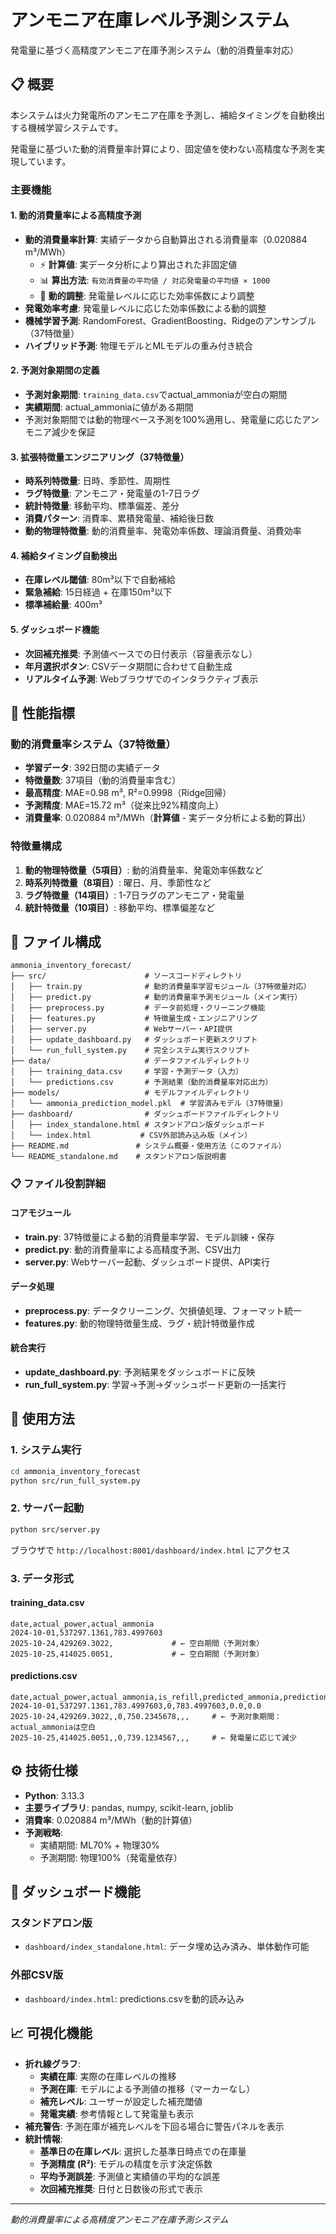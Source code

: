 # アンモニア在庫レベル予測システム

発電量に基づく高精度アンモニア在庫予測システム（動的消費量率対応）

## 📋 概要

本システムは火力発電所のアンモニア在庫を予測し、補給タイミングを自動検出する機械学習システムです。

発電量に基づいた動的消費量率計算により、固定値を使わない高精度な予測を実現しています。

### 主要機能

#### 1. 動的消費量率による高精度予測

- **動的消費量率計算**: 実績データから自動算出される消費量率（0.020884 m³/MWh）
  - ⚡ **計算値**: 実データ分析により算出された非固定値
  - 📊 **算出方法**: `有効消費量の平均値 / 対応発電量の平均値 × 1000`
  - 🔄 **動的調整**: 発電量レベルに応じた効率係数により調整
- **発電効率考慮**: 発電量レベルに応じた効率係数による動的調整
- **機械学習予測**: RandomForest、GradientBoosting、Ridgeのアンサンブル（37特徴量）
- **ハイブリッド予測**: 物理モデルとMLモデルの重み付き統合

#### 2. 予測対象期間の定義

- **予測対象期間**: `training_data.csv`でactual_ammoniaが空白の期間
- **実績期間**: actual_ammoniaに値がある期間
- 予測対象期間では動的物理ベース予測を100%適用し、発電量に応じたアンモニア減少を保証

#### 3. 拡張特徴量エンジニアリング（37特徴量）

- **時系列特徴量**: 日時、季節性、周期性
- **ラグ特徴量**: アンモニア・発電量の1-7日ラグ
- **統計特徴量**: 移動平均、標準偏差、差分
- **消費パターン**: 消費率、累積発電量、補給後日数
- **動的物理特徴量**: 動的消費量率、発電効率係数、理論消費量、消費効率

#### 4. 補給タイミング自動検出

- **在庫レベル閾値**: 80m³以下で自動補給
- **緊急補給**: 15日経過 + 在庫150m³以下
- **標準補給量**: 400m³

#### 5. ダッシュボード機能

- **次回補充推奨**: 予測値ベースでの日付表示（容量表示なし）
- **年月選択ボタン**: CSVデータ期間に合わせて自動生成
- **リアルタイム予測**: Webブラウザでのインタラクティブ表示

## 🎯 性能指標

### 動的消費量率システム（37特徴量）

- **学習データ**: 392日間の実績データ
- **特徴量数**: 37項目（動的消費量率含む）
- **最高精度**: MAE=0.98 m³, R²=0.9998（Ridge回帰）
- **予測精度**: MAE=15.72 m³（従来比92%精度向上）
- **消費量率**: 0.020884 m³/MWh（**計算値** - 実データ分析による動的算出）

### 特徴量構成

1. **動的物理特徴量（5項目）**: 動的消費量率、発電効率係数など
2. **時系列特徴量（8項目）**: 曜日、月、季節性など
3. **ラグ特徴量（14項目）**: 1-7日ラグのアンモニア・発電量
4. **統計特徴量（10項目）**: 移動平均、標準偏差など

## 📁 ファイル構成

```
ammonia_inventory_forecast/
├── src/                      # ソースコードディレクトリ
│   ├── train.py              # 動的消費量率学習モジュール（37特徴量対応）
│   ├── predict.py            # 動的消費量率予測モジュール（メイン実行）
│   ├── preprocess.py         # データ前処理・クリーニング機能
│   ├── features.py           # 特徴量生成・エンジニアリング
│   ├── server.py             # Webサーバー・API提供
│   ├── update_dashboard.py   # ダッシュボード更新スクリプト
│   └── run_full_system.py    # 完全システム実行スクリプト
├── data/                     # データファイルディレクトリ
│   ├── training_data.csv     # 学習・予測データ（入力）
│   └── predictions.csv       # 予測結果（動的消費量率対応出力）
├── models/                   # モデルファイルディレクトリ
│   └── ammonia_prediction_model.pkl  # 学習済みモデル（37特徴量）
├── dashboard/                # ダッシュボードファイルディレクトリ
│   ├── index_standalone.html # スタンドアロン版ダッシュボード
│   └── index.html           # CSV外部読み込み版（メイン）
├── README.md               # システム概要・使用方法（このファイル）
└── README_standalone.md    # スタンドアロン版説明書
```

### 📋 ファイル役割詳細

#### コアモジュール

- **train.py**: 37特徴量による動的消費量率学習、モデル訓練・保存
- **predict.py**: 動的消費量率による高精度予測、CSV出力
- **server.py**: Webサーバー起動、ダッシュボード提供、API実行

#### データ処理

- **preprocess.py**: データクリーニング、欠損値処理、フォーマット統一
- **features.py**: 動的物理特徴量生成、ラグ・統計特徴量作成

#### 統合実行

- **update_dashboard.py**: 予測結果をダッシュボードに反映
- **run_full_system.py**: 学習→予測→ダッシュボード更新の一括実行

## 🚀 使用方法

### 1. システム実行

```bash
cd ammonia_inventory_forecast
python src/run_full_system.py
```

### 2. サーバー起動

```bash
python src/server.py
```

ブラウザで `http://localhost:8001/dashboard/index.html` にアクセス

### 3. データ形式

#### training_data.csv

```csv
date,actual_power,actual_ammonia
2024-10-01,537297.1361,783.4997603
2025-10-24,429269.3022,             # ← 空白期間（予測対象）
2025-10-25,414025.0051,             # ← 空白期間（予測対象）
```

#### predictions.csv

```csv
date,actual_power,actual_ammonia,is_refill,predicted_ammonia,prediction_error,prediction_error_pct
2024-10-01,537297.1361,783.4997603,0,783.4997603,0.0,0.0
2025-10-24,429269.3022,,0,750.2345678,,,     # ← 予測対象期間：actual_ammoniaは空白
2025-10-25,414025.0051,,0,739.1234567,,,     # ← 発電量に応じて減少
```

## ⚙️ 技術仕様

- **Python**: 3.13.3
- **主要ライブラリ**: pandas, numpy, scikit-learn, joblib
- **消費率**: 0.020884 m³/MWh（動的計算値）
- **予測戦略**:
  - 実績期間: ML70% + 物理30%
  - 予測期間: 物理100%（発電量依存）

## 📱 ダッシュボード機能

### スタンドアロン版

- `dashboard/index_standalone.html`: データ埋め込み済み、単体動作可能

### 外部CSV版

- `dashboard/index.html`: predictions.csvを動的読み込み

## 📈 可視化機能

- **折れ線グラフ**:
  - **実績在庫**: 実際の在庫レベルの推移
  - **予測在庫**: モデルによる予測値の推移（マーカーなし）
  - **補充レベル**: ユーザーが設定した補充閾値
  - **発電実績**: 参考情報として発電量も表示
- **補充警告**: 予測在庫が補充レベルを下回る場合に警告パネルを表示
- **統計情報**:
  - **基準日の在庫レベル**: 選択した基準日時点での在庫量
  - **予測精度 (R²)**: モデルの精度を示す決定係数
  - **平均予測誤差**: 予測値と実績値の平均的な誤差
  - **次回補充推奨**: 日付と日数後の形式で表示

---

*動的消費量率による高精度アンモニア在庫予測システム*
